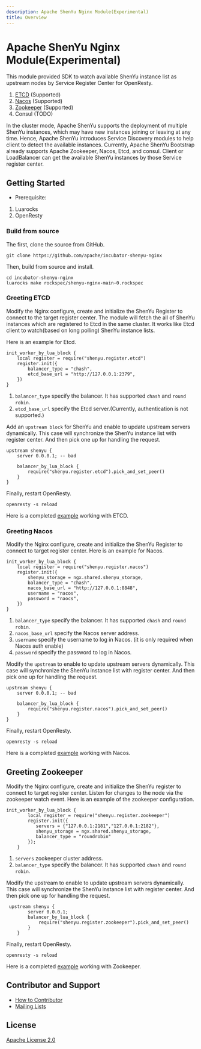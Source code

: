 ```yaml
---
description: Apache ShenYu Nginx Module(Experimental)
title: Overview
---
```


# Apache ShenYu Nginx Module(Experimental)

This module provided SDK to watch available ShenYu instance list as upstream nodes by Service Register Center for OpenResty.
1. [ETCD](#greeting-etcd) (Supported)
2. [Nacos](#greeting-nacos) (Supported)
3. [Zookeeper](#greeting-zookeeper) (Supported)
4. Consul (TODO)

In the cluster mode, Apache ShenYu supports the deployment of multiple ShenYu instances, which may have new instances joining or leaving at any time.
Hence, Apache ShenYu introduces Service Discovery modules to help client to detect the available instances. 
Currently, Apache ShenYu Bootstrap already supports Apache Zookeeper, Nacos, Etcd, and consul. Client or LoadBalancer can get the available ShenYu instances by those Service register center. 

## Getting Started

- Prerequisite:
1. Luarocks
2. OpenResty

### Build from source

The first, clone the source from GitHub.

```shell
git clone https://github.com/apache/incubator-shenyu-nginx
```

Then, build from source and install.

```shell
cd incubator-shenyu-nginx
luarocks make rockspec/shenyu-nginx-main-0.rockspec
```

### Greeting ETCD

Modify the Nginx configure, create and initialize the ShenYu Register to connect to the target register center. 
The module will fetch the all of ShenYu instances which are registered to Etcd in the same cluster.
It works like Etcd client to watch(based on long polling) ShenYu instance lists. 

Here is an example for Etcd.

```
init_worker_by_lua_block {
    local register = require("shenyu.register.etcd")
    register.init({
        balancer_type = "chash",
        etcd_base_url = "http://127.0.0.1:2379",
    })
}
```

1. `balancer_type` specify the balancer. It has supported `chash` and `round robin`.
2. `etcd_base_url` specify the Etcd server.(Currently, authentication is not supported.)

Add an `upstream block` for ShenYu and enable to update upstream servers dynamically. This case will synchronize the ShenYu instance list with register center. 
And then pick one up for handling the request.

```
upstream shenyu {
    server 0.0.0.1; -- bad 
    
    balancer_by_lua_block {
        require("shenyu.register.etcd").pick_and_set_peer()
    }
}
```

Finally, restart OpenResty.

```shell
openresty -s reload
```

Here is a completed [example](https://github.com/apache/incubator-shenyu-nginx/blob/main/example/etcd/nginx.conf) working with ETCD.

### Greeting Nacos

Modify the Nginx configure, create and initialize the ShenYu Register to connect to target register center.  Here is an example for Nacos.

```
init_worker_by_lua_block {
    local register = require("shenyu.register.nacos")
    register.init({
        shenyu_storage = ngx.shared.shenyu_storage,
        balancer_type = "chash",
        nacos_base_url = "http://127.0.0.1:8848",
        username = "nacos",
        password = "naocs",
    })
}
```

1. `balancer_type` specify the balancer. It has supported `chash` and `round robin`.
2. `nacos_base_url` specify the Nacos server address.
3. `username` specify the username to log in Nacos. (it is only required when Nacos auth enable)
4. `password` specify the password to log in Nacos.

Modify the `upstream` to enable to update upstream servers dynamically. This case will synchronize the ShenYu instance list with register center. 
And then pick one up for handling the request.

```
upstream shenyu {
    server 0.0.0.1; -- bad 
    
    balancer_by_lua_block {
        require("shenyu.register.nacos").pick_and_set_peer()
    }
}
```

Finally, restart OpenResty.

```shell
openresty -s reload
```

Here is a completed [example](https://github.com/apache/incubator-shenyu-nginx/blob/main/example/nacos/nginx.conf) working with Nacos.

## Greeting Zookeeper 
Modify the Nginx configure, create and initialize the ShenYu register to connect to target register center.
Listen for changes to the node via the zookeeper watch event. Here is an example of the zookeeper configuration.

```shell
init_worker_by_lua_block {
        local register = require("shenyu.register.zookeeper")
        register.init({
           servers = {"127.0.0.1:2181","127.0.0.1:2182"},
           shenyu_storage = ngx.shared.shenyu_storage,
           balancer_type = "roundrobin"
        });
    }
```

1. `servers` zookeeper cluster address.
2. ``balancer_type`` specify the balancer. It has supported `chash` and `round robin`.

Modify the upstream to enable to update upstream servers dynamically. This case will synchronize the ShenYu instance list with register center. And then pick one up for handling the request.

```shell
 upstream shenyu {
        server 0.0.0.1;
        balancer_by_lua_block {
            require("shenyu.register.zookeeper").pick_and_set_peer()
        }
    }
```

Finally, restart OpenResty.

```shell
openresty -s reload
```

Here is a completed [example](https://github.com/apache/incubator-shenyu-nginx/blob/main/example/zookeeper/nginx.conf) working with Zookeeper.


## Contributor and Support

* [How to Contributor](https://shenyu.apache.org/community/contributor-guide)
* [Mailing Lists](mailto:dev@shenyu.apache.org)

## License

[Apache License 2.0](https://apache.org/licenses/LICENSE-2.0)